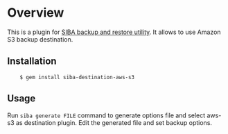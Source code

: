 # Overview

This is a plugin for [SIBA backup and restore utility](https://github.com/evgenyneu/siba). It allows to use Amazon S3 backup destination.

## Installation

        $ gem install siba-destination-aws-s3

## Usage

Run `siba generate FILE` command to generate options file and select aws-s3 as destination plugin. Edit the generated file and set backup options.

